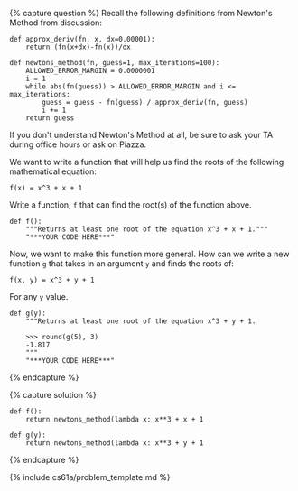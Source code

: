 {% capture question %}
Recall the following definitions from Newton's Method from discussion:

    def approx_deriv(fn, x, dx=0.00001):
        return (fn(x+dx)-fn(x))/dx

    def newtons_method(fn, guess=1, max_iterations=100):
        ALLOWED_ERROR_MARGIN = 0.0000001
        i = 1
        while abs(fn(guess)) > ALLOWED_ERROR_MARGIN and i <= max_iterations:
            guess = guess - fn(guess) / approx_deriv(fn, guess)
            i += 1
        return guess

If you don't understand Newton's Method at all, be sure to ask your TA during office hours or ask on Piazza.

We want to write a function that will help us find the roots of the following mathematical equation:

    f(x) = x^3 + x + 1

Write a function, `f` that can find the root(s) of the function above.

    def f():
        """Returns at least one root of the equation x^3 + x + 1."""
        "***YOUR CODE HERE***"

Now, we want to make this function more general. How can we write a new function `g` that takes in an argument `y` and finds the roots of:

    f(x, y) = x^3 + y + 1

For any `y` value.

    def g(y):
        """Returns at least one root of the equation x^3 + y + 1.

        >>> round(g(5), 3)
        -1.817
        """
        "***YOUR CODE HERE***"

{% endcapture %}

{% capture solution %}

    def f():
        return newtons_method(lambda x: x**3 + x + 1

    def g(y):
        return newtons_method(lambda x: x**3 + y + 1

{% endcapture %}

{% include cs61a/problem_template.md %}
